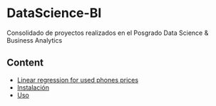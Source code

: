 # DataScience-BI
Consolidado de proyectos realizados en el Posgrado Data Science &amp; Business Analytics

## Content

- [Linear regression for used phones prices](https://github.com/lauravelandiacharris/DataScience-BI/blob/48d24b7033cecb3ff9580fe3814ac88ac3880448/Projects/Linear%20regression%20for%20used%20phone%20prices.ipynb)
 - [Instalación](#instalación)
 - [Uso](#uso)
 

